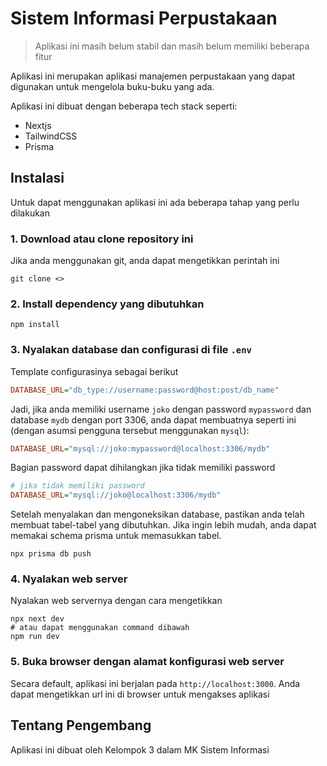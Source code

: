 # Sistem Informasi Perpustakaan
> Aplikasi ini masih belum stabil dan masih belum memiliki beberapa fitur

Aplikasi ini merupakan aplikasi manajemen perpustakaan yang dapat digunakan untuk mengelola buku-buku yang ada.

Aplikasi ini dibuat dengan beberapa tech stack seperti:
- Nextjs
- TailwindCSS
- Prisma

## Instalasi
Untuk dapat menggunakan aplikasi ini ada beberapa tahap yang perlu dilakukan

### 1. Download atau clone repository ini  
Jika anda menggunakan git, anda dapat mengetikkan perintah ini
```shell
git clone <>
```
### 2. Install dependency yang dibutuhkan
```shell
npm install
```
### 3. Nyalakan database dan configurasi di file `.env`  
Template configurasinya sebagai berikut
```ini
DATABASE_URL="db_type://username:password@host:post/db_name"
``` 
Jadi, jika anda memiliki username `joko` dengan password `mypassword` dan database `mydb` dengan port 3306, anda dapat membuatnya seperti ini (dengan asumsi pengguna tersebut menggunakan `mysql`):
```ini
DATABASE_URL="mysql://joko:mypassword@localhost:3306/mydb"
``` 
Bagian password dapat dihilangkan jika tidak memiliki password
```ini
# jika tidak memiliki password
DATABASE_URL="mysql://joko@localhost:3306/mydb"
```

Setelah menyalakan dan mengoneksikan database, pastikan anda telah membuat tabel-tabel yang dibutuhkan. Jika ingin lebih mudah, anda dapat memakai schema prisma untuk memasukkan tabel.

```
npx prisma db push
```

### 4. Nyalakan web server
Nyalakan web servernya dengan cara mengetikkan
```shell
npx next dev
# atau dapat menggunakan command dibawah
npm run dev
```

### 5. Buka browser dengan alamat konfigurasi web server
Secara default, aplikasi ini berjalan pada `http://localhost:3000`. Anda dapat mengetikkan url ini di browser untuk mengakses aplikasi

## Tentang Pengembang
Aplikasi ini dibuat oleh Kelompok 3 dalam MK Sistem Informasi

